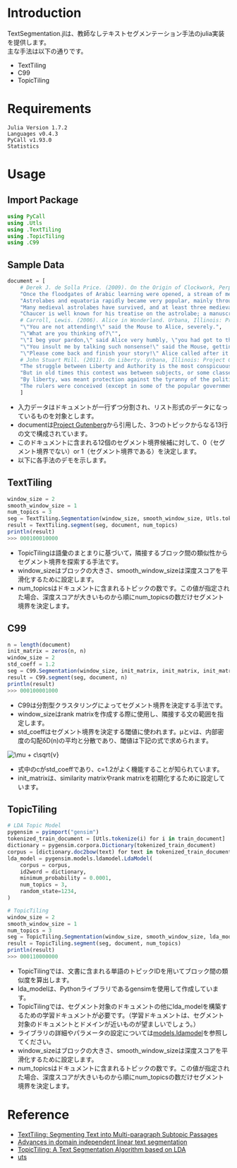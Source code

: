 # Introduction
TextSegmentation.jlは、教師なしテキストセグメンテーション手法のjulia実装を提供します。  
主な手法は以下の通りです。
 - TextTiling
 - C99
 - TopicTiling

# Requirements
```
Julia Version 1.7.2
Languages v0.4.3
PyCall v1.93.0
Statistics
```

# Usage
## Import Package
```julia
using PyCall
using .Utls
using .TextTiling
using .TopicTiling
using .C99
```
## Sample Data
```julia
document = [
    # Derek J. de Solla Price. (2009). On the Origin of Clockwork, Perpetual Motion Devices, and the Compass. Urbana, Illinois: Project Gutenberg. Retrieved February 25, 2022, from www.gutenberg.org/ebooks/30001.
    "Once the floodgates of Arabic learning were opened, a stream of mechanized astronomical models poured into Europe.",
    "Astrolabes and equatoria rapidly became very popular, mainly through the reason for which they had been first devised, the avoidance of tedious written computation.",
    "Many medieval astrolabes have survived, and at least three medieval equatoria are known.",
    "Chaucer is well known for his treatise on the astrolabe; a manuscript in Cambridge, containing a companion treatise on the equatorium, has been tentatively suggested by the present author as also being the work of Chaucer and the only piece written in his own hand.",
    # Carroll, Lewis. (2006). Alice in Wonderland. Urbana, Illinois: Project Gutenberg. Retrieved February 25, 2022, from www.gutenberg.org/ebooks/19033.
    "\"You are not attending!\" said the Mouse to Alice, severely.",
    "\"What are you thinking of?\"",
    "\"I beg your pardon,\" said Alice very humbly, \"you had got to the fifth bend, I think?\"",
    "\"You insult me by talking such nonsense!\" said the Mouse, getting up and walking away.",
    "\"Please come back and finish your story!\" Alice called after it.",
    # John Stuart Mill. (2011). On Liberty. Urbana, Illinois: Project Gutenberg. Retrieved February 25, 2022, from www.gutenberg.org/ebooks/34901.
    "The struggle between Liberty and Authority is the most conspicuous feature in the portions of history with which we are earliest familiar, particularly in that of Greece, Rome, and England.",
    "But in old times this contest was between subjects, or some classes of subjects, and the government.",
    "By liberty, was meant protection against the tyranny of the political rulers.",
    "The rulers were conceived (except in some of the popular governments of Greece) as in a necessarily antagonistic position to the people whom they ruled.",
    ]
```
 - 入力データはドキュメントが一行ずつ分割され、リスト形式のデータになっているものを対象とします。
 - documentは[Project Gutenberg](https://www.gutenberg.org/)から引用した、3つのトピックからなる13行の文で構成されています。
 - このドキュメントに含まれる12個のセグメント境界候補に対して、0（セグメント境界でない）or 1（セグメント境界である）を決定します。
 - 以下に各手法のデモを示します。

## TextTiling
```julia
window_size = 2
smooth_window_size = 1
num_topics = 3
seg = TextTiling.Segmentation(window_size, smooth_window_size, Utls.tokenize)
result = TextTiling.segment(seg, document, num_topics)
println(result)
>>> 000100010000
```
 - TopicTilingは語彙のまとまりに基づいて，隣接するブロック間の類似性からセグメント境界を探索する手法です。
 - window_sizeはブロックの大きさ、smooth_window_sizeは深度スコアを平滑化するために設定します。
 - num_topicsはドキュメントに含まれるトピックの数です。この値が指定された場合、深度スコアが大きいものから順にnum_topicsの数だけセグメント境界を決定します。

## C99
```julia
n = length(document)
init_matrix = zeros(n, n)
window_size = 2
std_coeff = 1.2
seg = C99.Segmentation(window_size, init_matrix, init_matrix, init_matrix, std_coeff, Utls.tokenize)
result = C99.segment(seg, document, n)
println(result)
>>> 000100001000
```
 - C99は分割型クラスタリングによってセグメント境界を決定する手法です。
 - window_sizeはrank matrixを作成する際に使用し、隣接する文の範囲を指定します。
 - std_coeffはセグメント境界を決定する閾値に使われます。μとvは、内部密度の勾配δD(n)の平均と分散であり、閾値は下記の式で求められます。

<img src="https://latex.codecogs.com/svg.image?\mu&space;&plus;&space;c\sqrt{v}" title="\mu + c\sqrt{v}" />

 - 式中のcがstd_coeffであり、c=1.2がよく機能することが知られています。
 - init_matrixは、similarity matrixやrank matrixを初期化するために設定しています。

## TopicTiling
```julia
# LDA Topic Model
pygensim = pyimport("gensim")
tokenized_train_document = [Utls.tokenize(i) for i in train_document]
dictionary = pygensim.corpora.Dictionary(tokenized_train_document)
corpus = [dictionary.doc2bow(text) for text in tokenized_train_document]
lda_model = pygensim.models.ldamodel.LdaModel(
    corpus = corpus,
    id2word = dictionary,
    minimum_probability = 0.0001,
    num_topics = 3,
    random_state=1234,
)

# TopicTiling
window_size = 2
smooth_window_size = 1
num_topics = 3
seg = TopicTiling.Segmentation(window_size, smooth_window_size, lda_model, dictionary)
result = TopicTiling.segment(seg, document, num_topics)
println(result)
>>> 000110000000
```
 - TopicTilingでは、文書に含まれる単語のトピックIDを用いてブロック間の類似度を算出します。
 - lda_modelは、Pythonライブラリであるgensimを使用して作成しています。
 - TopicTilingでは、セグメント対象のドキュメントの他にlda_modelを構築するための学習ドキュメントが必要です。（学習ドキュメントは、セグメント対象のドキュメントとドメインが近いものが望ましいでしょう。）
 - ライブラリの詳細やパラメータの設定については[models.ldamodel](https://radimrehurek.com/gensim/models/ldamodel.html)を参照してください。
 - window_sizeはブロックの大きさ、smooth_window_sizeは深度スコアを平滑化するために設定します。
 - num_topicsはドキュメントに含まれるトピックの数です。この値が指定された場合、深度スコアが大きいものから順にnum_topicsの数だけセグメント境界を決定します。

# Reference
 - [TextTiling: Segmenting Text into Multi-paragraph Subtopic Passages](https://aclanthology.org/J97-1003.pdf)
 - [Advances in domain independent linear text segmentation](https://arxiv.org/pdf/cs/0003083.pdf)
 - [TopicTiling: A Text Segmentation Algorithm based on LDA](https://aclanthology.org/W12-3307.pdf)
 - [uts](https://github.com/intfloat/uts)